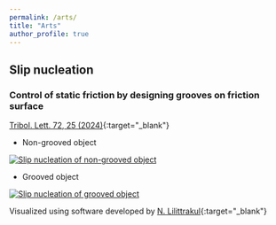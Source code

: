 ```yaml
---
permalink: /arts/
title: "Arts"
author_profile: true
---
```


## Slip nucleation
### Control of static friction by designing grooves on friction surface
[Tribol. Lett. 72, 25 (2024)](https://doi.org/10.1007/s11249-023-01822-4){:target="_blank"}

*  Non-grooved object

[![Slip nucleation of non-grooved object](https://img.youtube.com/vi/bV2FvNokl6c/0.jpg)](https://www.youtube.com/watch?v=bV2FvNokl6c "Slip nucleation of non-grooved object")

* Grooved object

[![Slip nucleation of grooved object](https://img.youtube.com/vi/TV4r5Lxt05Q/0.jpg)](https://www.youtube.com/watch?v=TV4r5Lxt05Q "Slip nucleation of grooved object")


Visualized using software developed by [N. Lilittrakul](https://www.lee-lit.com/){:target="_blank"}
